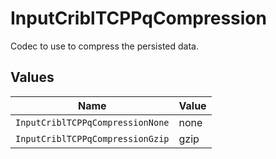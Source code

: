 # InputCriblTCPPqCompression

Codec to use to compress the persisted data.


## Values

| Name                             | Value                            |
| -------------------------------- | -------------------------------- |
| `InputCriblTCPPqCompressionNone` | none                             |
| `InputCriblTCPPqCompressionGzip` | gzip                             |